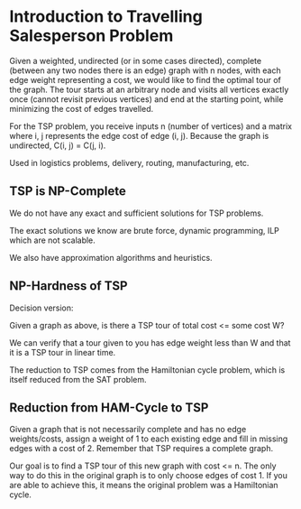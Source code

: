 # Introduction to Travelling Salesperson Problem

Given a weighted, undirected (or in some cases directed), complete (between any two nodes there is an edge) graph with n nodes, with each edge weight representing a cost, we would like to find the optimal tour of the graph. The tour starts at an arbitrary node and visits all vertices exactly once (cannot revisit previous vertices) and end at the starting point, while minimizing the cost of edges travelled.

For the TSP problem, you receive inputs n (number of vertices) and a matrix where i, j represents the edge cost of edge (i, j). Because the graph is undirected, C(i, j) = C(j, i).

Used in logistics problems, delivery, routing, manufacturing, etc.

## TSP is NP-Complete

We do not have any exact and sufficient solutions for TSP problems.

The exact solutions we know are brute force, dynamic programming, ILP which are not scalable.

We also have approximation algorithms and heuristics.

## NP-Hardness of TSP

Decision version:

Given a graph as above, is there a TSP tour of total cost <= some cost W?

We can verify that a tour given to you has edge weight less than W and that it is a TSP tour in linear time.

The reduction to TSP comes from the Hamiltonian cycle problem, which is itself reduced from the SAT problem.

## Reduction from HAM-Cycle to TSP

Given a graph that is not necessarily complete and has no edge weights/costs, assign a weight of 1 to each existing edge and fill in missing edges with a cost of 2. Remember that TSP requires a complete graph. 

Our goal is to find a TSP tour of this new graph with cost <= n. The only way to do this in the original graph is to only choose edges of cost 1. If you are able to achieve this, it means the original problem was a Hamiltonian cycle.